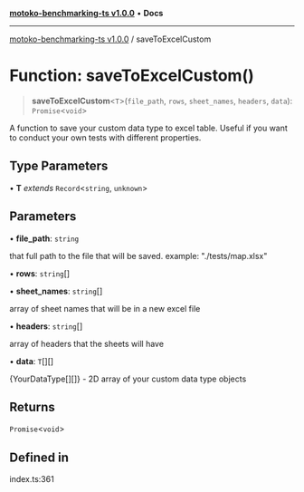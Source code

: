 [**motoko-benchmarking-ts v1.0.0**](../README.md) • **Docs**

***

[motoko-benchmarking-ts v1.0.0](../README.md) / saveToExcelCustom

# Function: saveToExcelCustom()

> **saveToExcelCustom**\<`T`\>(`file_path`, `rows`, `sheet_names`, `headers`, `data`): `Promise`\<`void`\>

A function to save your custom data type to excel table. Useful if you want to conduct your own tests with different properties.

## Type Parameters

• **T** *extends* `Record`\<`string`, `unknown`\>

## Parameters

• **file\_path**: `string`

that full path to the file that will be saved. example: "./tests/map.xlsx"

• **rows**: `string`[]

• **sheet\_names**: `string`[]

array of sheet names that will be in a new excel file

• **headers**: `string`[]

array of headers that the sheets will have

• **data**: `T`[][]

{YourDataType[][]} - 2D array of your custom data type objects

## Returns

`Promise`\<`void`\>

## Defined in

index.ts:361
